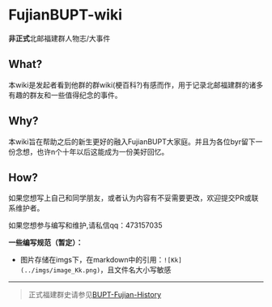 # FujianBUPT-wiki
**非正式**北邮福建群人物志/大事件

## What?
本wiki是发起者看到他群的群wiki(梗百科?)有感而作，用于记录北邮福建群的诸多有趣的群友和一些值得纪念的事件。

## Why?
本wiki旨在帮助之后的新生更好的融入FujianBUPT大家庭。并且为各位byr留下一份念想，也许n个十年以后这能成为一份美好回忆。

## How?
如果您想写上自己和同学朋友，或者认为内容有不妥需要更改，欢迎提交PR或联系维护者。

如果您想参与编写和维护,请私信qq：473157035

**一些编写规范（暂定）：**

- 图片存储在imgs下，在markdown中的引用：`![Kk](../imgs/image_Kk.png)`，且文件名大小写敏感


---

> 正式福建群史请参见[BUPT-Fujian-History](https://github.com/lin594/BUPT-Fujian-History)
